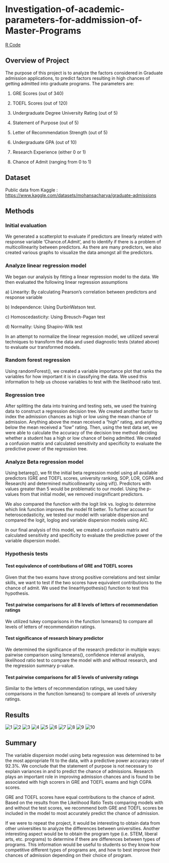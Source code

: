 # Investigation-of-academic-parameters-for-addmission-of-Master-Programs

[R Code](https://github.com/lindaxie7/Investigation-of-parameters-for-addmission-of-Master-Programs-/blob/main/R%20scripts.Rmd)

## Overview of Project
The purpose of this project is to analyze the factors considered in Graduate admission applications, to predict factors resulting in high chances of getting admitted into graduate programs. The parameters are: 

1.	GRE Scores (out of 340)

2.	TOEFL Scores (out of 120)

3.	Undergraduate Degree University Rating (out of 5)

4.	Statement of Purpose (out of 5)

5.	Letter of Recommendation Strength (out of 5)

6.	Undergraduate GPA (out of 10)

7.	Research Experience (either 0 or 1)

8.	Chance of Admit (ranging from 0 to 1)

## Dataset

Public data from Kaggle : https://www.kaggle.com/datasets/mohansacharya/graduate-admissions

## Methods

### Initial evaluation
We generated a scatterplot to evaluate if predictors are linearly related with response variable ‘Chance.of.Admit’, and to identify if there is a problem of multicollinearity between predictors. As there are many predictors, we also created various graphs to visualize the data amongst all the predictors. 

### Analyze linear regression model
We began our analysis by fitting a linear regression model to the data. We then evaluated the following linear regression assumptions 

a)	Linearity: By calculating Pearson’s correlation between predictors and response variable

b)	Independence: Using DurbinWatson test.

c)	Homoscedasticity: Using Breusch-Pagan test

d)	Normality: Using Shapiro-Wilk test

In an attempt to normalize the linear regression model, we utilized several techniques to transform the data and used diagnostic tests (stated above) to evaluate our transformed models. 

### Random forest regression 
Using randomForest(), we created a variable importance plot that ranks the variables for how important it is in classifying the data. We used this information to help us choose variables to test with the likelihood ratio test. 

### Regression tree
After splitting the data into training and testing sets, we used the training data to construct a regression decision tree. We created another factor to index the admission chances as high or low using the mean chance of admission. Anything above the mean received a “high” rating, and anything below the mean received a “low” rating. Then, using the test data set, we were able to calculate the accuracy of the decision tree method deciding whether a student has a high or low chance of being admitted. We created a confusion matrix and calculated sensitivity and specificity to evaluate the predictive power of the regression tree.

### Analyze Beta regression model
Using betareg(), we fit the initial beta regression model using all available predictors (GRE and TOEFL scores, university ranking, SOP, LOR, CGPA and Research) and determined multicollinearity using vif(). Predictors with values greater than 5 would be problematic to our model. Using the p-values from that initial model, we removed insignificant predictors. 

We also compared the function with the logit link vs. loglog to determine which link function improves the model fit better. To further account for heteroscedasticity, we tested our model with variable dispersion and compared the logit, loglog and variable dispersion models using AIC. 

In our final analysis of this model, we created a confusion matrix and calculated sensitivity and specificity to evaluate the predictive power of the variable dispersion model. 

### Hypothesis tests
#### Test equivalence of contributions of GRE and TOEFL scores
Given that the two exams have strong positive correlations and test similar skills, we want to test if the two scores have equivalent contributions to the chance of admit. We used the linearHypothesis() function to test this hypothesis.

#### Test pairwise comparisons for all 8 levels of letters of recommendation ratings 
We utilized tukey comparisons in the function lsmeans() to compare all levels of letters of recommendation ratings. 

#### Test significance of research binary predictor 
We determined the significance of the research predictor in multiple ways: pairwise comparison using lsmeans(), confidence interval analysis, likelihood ratio test to compare the model with and without research, and the regression summary p-value.

#### Test pairwise comparisons for all 5 levels of university ratings 
Similar to the letters of recommendation ratings, we used tukey comparisons in the function lsmeans() to compare all levels of university ratings. 


## Results

![1](https://user-images.githubusercontent.com/38533045/219442623-7f199ec8-abef-43eb-8c97-825a9a043135.png)
![2](https://user-images.githubusercontent.com/38533045/219442629-bf15a4e1-5256-4006-90a4-1926cfe2e698.png)
![3](https://user-images.githubusercontent.com/38533045/219442630-1dbf9fd9-ef47-44f6-997d-002c0bbc99ae.png)
![4](https://user-images.githubusercontent.com/38533045/219442633-b6316d13-19de-4bb0-a94f-06d43fd4ed84.png)
![5](https://user-images.githubusercontent.com/38533045/219442634-948bc414-a475-4b5c-8344-e3653661049e.png)
![6](https://user-images.githubusercontent.com/38533045/219442635-4b43c5b4-7d52-488c-bc69-dea89612d531.png)
![7](https://user-images.githubusercontent.com/38533045/219442639-4e638504-fca3-4175-ae60-5269f3d0aae4.png)
![8](https://user-images.githubusercontent.com/38533045/219442642-aa17a254-0d4c-4e82-afa5-aa19e7c6df78.png)
![9](https://user-images.githubusercontent.com/38533045/219442643-5ea20d64-9196-47a6-84c4-1bdb22583050.png)
![10](https://user-images.githubusercontent.com/38533045/219442644-23689237-46f4-471b-ba0d-195d95a0a8ef.png)




## Summary

The variable dispersion model using beta regression was determined to be the most appropriate fit to the data, with a predictive power accuracy rate of 92.3%. We conclude that the statement of purpose is not necessary to explain variances in and to predict the chance of admissions. Research plays an important role in improving admission chances and is found to be associated with high scorers in GRE and TOEFL exams and high CGPA scores.

GRE and TOEFL scores have equal contributions to the chance of admit. Based on the results from the Likelihood Ratio Tests comparing models with and without the test scores, we recommend both GRE and TOEFL scores be included in the model to most accurately predict the chance of admission. 

If we were to repeat the project, it would be interesting to obtain data from other universities to analyze the differences between universities. Another interesting aspect would be to obtain the program type (i.e. STEM, liberal arts, etc. programs) to determine if there are differences between types of programs. This information would be useful to students so they know how competitive different types of programs are, and how to best improve their chances of admission depending on their choice of program.



 



